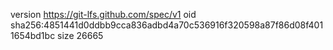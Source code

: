 version https://git-lfs.github.com/spec/v1
oid sha256:4851441d0ddbb9cca836adbd4a70c536916f320598a87f86d08f4011654bd1bc
size 26665

